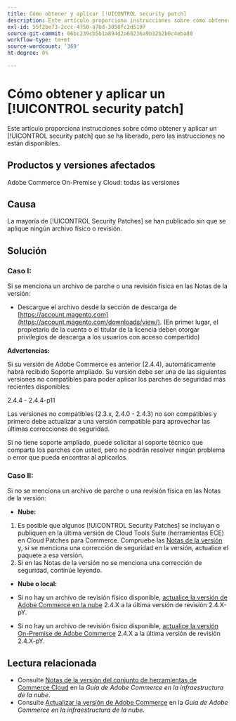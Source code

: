 ```yaml
---
title: Cómo obtener y aplicar [!UICONTROL security patch]
description: Este artículo proporciona instrucciones sobre cómo obtener y aplicar un [!UICONTROL security patch] que se ha liberado, pero las instrucciones no están disponibles.
exl-id: 55f2be73-2ccc-4750-a7bd-3058fc2d5107
source-git-commit: 06bc239cb5b1a894d2a60236a9b32b2b0c4eba80
workflow-type: tm+mt
source-wordcount: '369'
ht-degree: 0%

---
```


# Cómo obtener y aplicar un [!UICONTROL security patch]

Este artículo proporciona instrucciones sobre cómo obtener y aplicar un [!UICONTROL security patch] que se ha liberado, pero las instrucciones no están disponibles.

## Productos y versiones afectados

Adobe Commerce On-Premise y Cloud: todas las versiones

## Causa

La mayoría de [!UICONTROL Security Patches] se han publicado sin que se aplique ningún archivo físico o revisión.

## Solución


### Caso I:

Si se menciona un archivo de parche o una revisión física en las Notas de la versión:

* Descargue el archivo desde la sección de descarga de [https://account.magento.com](https://account.magento.com/downloads/view/). (En primer lugar, el propietario de la cuenta o el titular de la licencia deben otorgar privilegios de descarga a los usuarios con acceso compartido)

**Advertencias:**

Si su versión de Adobe Commerce es anterior (2.4.4), automáticamente habrá recibido Soporte ampliado. Su versión debe ser una de las siguientes versiones no compatibles para poder aplicar los parches de seguridad más recientes disponibles:

2.4.4 - 2.4.4-p11

Las versiones no compatibles (2.3.x, 2.4.0 - 2.4.3) no son compatibles y primero debe actualizar a una versión compatible para aprovechar las últimas correcciones de seguridad.

Si no tiene soporte ampliado, puede solicitar al soporte técnico que comparta los parches con usted, pero no podrán resolver ningún problema o error que pueda encontrar al aplicarlos.

### Caso II:

Si no se menciona un archivo de parche o una revisión física en las Notas de la versión:

* **Nube:**

1. Es posible que algunos [!UICONTROL Security Patches] se incluyan o publiquen en la última versión de Cloud Tools Suite (herramientas ECE) en Cloud Patches para Commerce. Compruebe las [Notas de la versión](https://experienceleague.adobe.com/en/docs/commerce-cloud-service/user-guide/release-notes/cloud-tools-suite) y, si se menciona una corrección de seguridad en la versión, actualice el paquete a esa versión.
1. Si en las Notas de la versión no se menciona una corrección de seguridad, continúe leyendo.

* **Nube o local:**

* Si no hay un archivo de revisión físico disponible, [actualice la versión de Adobe Commerce en la nube](https://experienceleague.adobe.com/en/docs/commerce-cloud-service/user-guide/develop/upgrade/commerce-version) 2.4.X a la última versión de revisión 2.4.X-pY.
* Si no hay un archivo de revisión físico disponible, [actualice la versión On-Premise de Adobe Commerce](https://experienceleague.adobe.com/en/docs/commerce-operations/upgrade-guide/implementation/perform-upgrade) 2.4.X a la última versión de revisión 2.4.X-pY.

## Lectura relacionada

* Consulte [Notas de la versión del conjunto de herramientas de Commerce Cloud](https://experienceleague.adobe.com/en/docs/commerce-cloud-service/user-guide/release-notes/cloud-tools-suite) en la *Guía de Adobe Commerce en la infraestructura de la nube*.
* Consulte [Actualizar la versión de Adobe Commerce](https://experienceleague.adobe.com/en/docs/commerce-cloud-service/user-guide/develop/upgrade/commerce-version) en la *Guía de Adobe Commerce en la infraestructura de la nube*.
